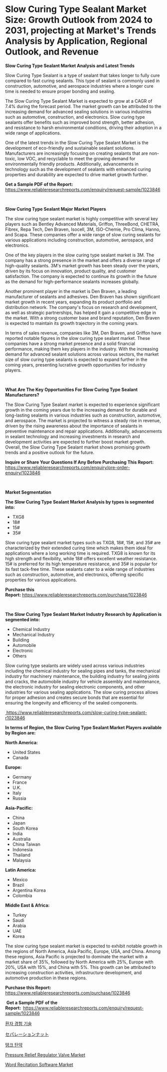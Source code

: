 <p><h1>Slow Curing Type Sealant Market Size: Growth Outlook from 2024 to 2031, projecting at Market's Trends Analysis by Application, Regional Outlook, and Revenue</h1></p><p><strong>Slow Curing Type Sealant Market Analysis and Latest Trends</strong></p>
<p><p>Slow Curing Type Sealant is a type of sealant that takes longer to fully cure compared to fast curing sealants. This type of sealant is commonly used in construction, automotive, and aerospace industries where a longer cure time is needed to ensure proper bonding and sealing.</p><p>The Slow Curing Type Sealant Market is expected to grow at a CAGR of 7.4% during the forecast period. The market growth can be attributed to the increasing demand for advanced sealing solutions in various industries such as automotive, construction, and electronics. Slow curing type sealants offer benefits such as improved bond strength, better adhesion, and resistance to harsh environmental conditions, driving their adoption in a wide range of applications.</p><p>One of the latest trends in the Slow Curing Type Sealant Market is the development of eco-friendly and sustainable sealant solutions. Manufacturers are increasingly focusing on creating sealants that are non-toxic, low VOC, and recyclable to meet the growing demand for environmentally friendly products. Additionally, advancements in technology such as the development of sealants with enhanced curing properties and durability are expected to drive market growth further.</p></p>
<p><strong>Get a Sample PDF of the Report:&nbsp;</strong> <a href="https://www.reliableresearchreports.com/enquiry/request-sample/1023846">https://www.reliableresearchreports.com/enquiry/request-sample/1023846</a></p>
<p>&nbsp;</p>
<p><strong>Slow Curing Type Sealant Major Market Players</strong></p>
<p><p>The slow curing type sealant market is highly competitive with several key players such as Bentley Advanced Materials, Griffon, ThreeBond, CHETRA, Fibrex, Repa Tech, Den Braven, Isocell, 3M, ISO-Chemie, Pro Clima, Hanno, and Scapa. These companies offer a wide range of slow curing sealants for various applications including construction, automotive, aerospace, and electronics.</p><p>One of the key players in the slow curing type sealant market is 3M. The company has a strong presence in the market and offers a diverse range of high-quality sealants. 3M's market growth has been steady over the years, driven by its focus on innovation, product quality, and customer satisfaction. The company is expected to continue its growth in the future as the demand for high-performance sealants increases globally.</p><p>Another prominent player in the market is Den Braven, a leading manufacturer of sealants and adhesives. Den Braven has shown significant market growth in recent years, expanding its product portfolio and distribution network. The company's focus on research and development, as well as strategic partnerships, has helped it gain a competitive edge in the market. With a strong customer base and brand reputation, Den Braven is expected to maintain its growth trajectory in the coming years.</p><p>In terms of sales revenue, companies like 3M, Den Braven, and Griffon have reported notable figures in the slow curing type sealant market. These companies have a strong market presence and a solid financial performance, making them key players in the industry. With the increasing demand for advanced sealant solutions across various sectors, the market size of slow curing type sealants is expected to expand further in the coming years, presenting lucrative growth opportunities for industry players.</p></p>
<p>&nbsp;</p>
<p><strong>What Are The Key Opportunities For Slow Curing Type Sealant Manufacturers?</strong></p>
<p><p>The Slow Curing Type Sealant market is expected to experience significant growth in the coming years due to the increasing demand for durable and long-lasting sealants in various industries such as construction, automotive, and aerospace. The market is projected to witness a steady rise in revenue, driven by the rising awareness about the importance of sealants in preventive maintenance and repair applications. Additionally, advancements in sealant technology and increasing investments in research and development activities are expected to further boost market growth. Overall, the Slow Curing Type Sealant market shows promising growth trends and a positive outlook for the future.</p></p>
<p><strong>Inquire or Share Your Questions If Any Before Purchasing This Report:</strong> <a href="https://www.reliableresearchreports.com/enquiry/pre-order-enquiry/1023846">https://www.reliableresearchreports.com/enquiry/pre-order-enquiry/1023846</a></p>
<p>&nbsp;</p>
<p><strong>Market Segmentation</strong></p>
<p><strong>The Slow Curing Type Sealant Market Analysis by types is segmented into:</strong></p>
<p><ul><li>TXG8</li><li>18#</li><li>15#</li><li>35#</li></ul></p>
<p><p>Slow curing type sealant market types such as TXG8, 18#, 15#, and 35# are characterized by their extended curing time which makes them ideal for applications where a long working time is required. TXG8 is known for its high strength and flexibility, while 18# offers excellent weather resistance. 15# is preferred for its high temperature resistance, and 35# is popular for its fast tack-free time. These sealants cater to a wide range of industries such as construction, automotive, and electronics, offering specific properties for various applications.</p></p>
<p><strong>Purchase this Report:&nbsp;</strong><a href="https://www.reliableresearchreports.com/purchase/1023846">https://www.reliableresearchreports.com/purchase/1023846</a></p>
<p>&nbsp;</p>
<p><strong>The Slow Curing Type Sealant Market Industry Research by Application is segmented into:</strong></p>
<p><ul><li>Chemical Industry</li><li>Mechanical Industry</li><li>Building</li><li>Automobile</li><li>Electronic</li><li>Others</li></ul></p>
<p><p>Slow curing type sealants are widely used across various industries including the chemical industry for sealing pipes and tanks, the mechanical industry for machinery maintenance, the building industry for sealing joints and cracks, the automobile industry for vehicle assembly and maintenance, the electronic industry for sealing electronic components, and other industries for various sealing applications. The slow curing process allows for proper adhesion and creates secure bonds that are essential for ensuring the longevity and efficiency of the sealed components.</p></p>
<p><a href="https://www.reliableresearchreports.com/slow-curing-type-sealant-r1023846">&nbsp;https://www.reliableresearchreports.com/slow-curing-type-sealant-r1023846</a></p>
<p><strong>In terms of Region, the Slow Curing Type Sealant Market Players available by Region are:</strong></p>
<p>
    <p> <strong> North America: </strong>
        <ul>
            <li>United States</li>
            <li>Canada</li>
        </ul>
        </p> 
    <p> <strong> Europe: </strong>
        <ul>
            <li>Germany</li>
            <li>France</li>
            <li>U.K.</li>
            <li>Italy</li>
            <li>Russia</li>
        </ul>
        </p> 
    <p> <strong> Asia-Pacific: </strong>
        <ul>
            <li>China</li>
            <li>Japan</li>
            <li>South Korea</li>
            <li>India</li>
            <li>Australia</li>
            <li>China Taiwan</li>
            <li>Indonesia</li>
            <li>Thailand</li>
            <li>Malaysia</li>
        </ul>
        </p> 
    <p> <strong> Latin America: </strong>
        <ul>
            <li>Mexico</li>
            <li>Brazil</li>
            <li>Argentina Korea</li>
            <li>Colombia</li>
        </ul>
        </p> 
    <p> <strong> Middle East & Africa: </strong>
        <ul>
            <li>Turkey</li>
            <li>Saudi</li>
            <li>Arabia</li>
            <li>UAE</li>
            <li>Korea</li>
        </ul>
    </p>
    </p>
<p><p>The slow curing type sealant market is expected to exhibit notable growth in the regions of North America, Asia Pacific, Europe, USA, and China. Among these regions, Asia Pacific is projected to dominate the market with a market share of 35%, followed by North America with 25%, Europe with 20%, USA with 15%, and China with 5%. This growth can be attributed to increasing construction activities, infrastructure development, and automotive production in these regions.</p></p>
<p><strong>Purchase this Report: </strong><a href="https://www.reliableresearchreports.com/purchase/1023846">https://www.reliableresearchreports.com/purchase/1023846</a></p>
<p>&nbsp;<strong>Get a Sample PDF of the Report:&nbsp;&nbsp;</strong><a href="https://www.reliableresearchreports.com/enquiry/request-sample/1023846">https://www.reliableresearchreports.com/enquiry/request-sample/1023846</a></p>
<p><strong></strong></p>
<p><p><a href="https://medium.com/@clairhane1954/%ED%99%98%EC%9E%90-%EA%B2%BD%ED%97%98-%EA%B8%B0%EC%88%A0-%EC%8B%9C%EC%9E%A5-%EB%B6%84%EC%84%9D-%EA%B8%80%EB%A1%9C%EB%B2%8C-%EC%82%B0%EC%97%85-%EC%A0%84%EB%A7%9D-%EB%B0%8F-%EC%98%88%EC%B8%A1-2024-2031-9db7bd6069b1">환자 경험 기술</a></p><p><a href="https://medium.com/@maureenbiologist34/%E5%88%86%E9%9B%A2%E3%83%8A%E3%83%83%E3%83%84%E5%B8%82%E5%A0%B4%E3%82%B7%E3%82%A7%E3%82%A2%E3%81%AE%E9%80%B2%E5%8C%96%E3%81%A8%E5%B8%82%E5%A0%B4%E6%88%90%E9%95%B7%E3%83%88%E3%83%AC%E3%83%B3%E3%83%892024%E5%B9%B4-2031%E5%B9%B4-a78e3c02a2f8">セパレーションナット</a></p><p><a href="https://github.com/valroy852/Market-Research-Report-List-1/blob/main/896108954658.md">탱크 탄약</a></p><p><a href="https://github.com/kathiaseamanalvaradovlprc2h/Market-Research-Report-List-2/blob/main/pressure-relief-regulator-valve-market.md">Pressure Relief Regulator Valve Market</a></p><p><a href="https://github.com/wusalecollins540tpqoz/Market-Research-Report-List-2/blob/main/word-recitation-software-market.md">Word Recitation Software Market</a></p></p>